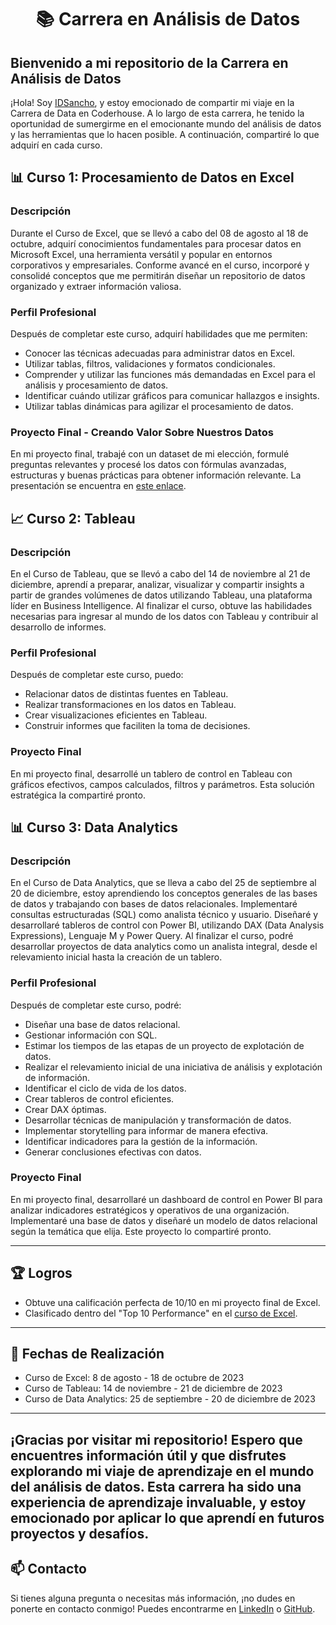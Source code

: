 <h1 align="center">📚 Carrera en Análisis de Datos</h1>

## Bienvenido a mi repositorio de la Carrera en Análisis de Datos
¡Hola! Soy [IDSancho](https://github.com/IDSancho), y estoy emocionado de compartir mi viaje en la Carrera de Data en Coderhouse. A lo largo de esta carrera, he tenido la oportunidad de sumergirme en el emocionante mundo del análisis de datos y las herramientas que lo hacen posible. A continuación, compartiré lo que adquirí en cada curso.

## 📊 Curso 1: Procesamiento de Datos en Excel

### **Descripción**
Durante el Curso de Excel, que se llevó a cabo del 08 de agosto al 18 de octubre, adquirí conocimientos fundamentales para procesar datos en Microsoft Excel, una herramienta versátil y popular en entornos corporativos y empresariales. Conforme avancé en el curso, incorporé y consolidé conceptos que me permitirán diseñar un repositorio de datos organizado y extraer información valiosa.

### **Perfil Profesional**
Después de completar este curso, adquirí habilidades que me permiten:
- Conocer las técnicas adecuadas para administrar datos en Excel.
- Utilizar tablas, filtros, validaciones y formatos condicionales.
- Comprender y utilizar las funciones más demandadas en Excel para el análisis y procesamiento de datos.
- Identificar cuándo utilizar gráficos para comunicar hallazgos e insights.
- Utilizar tablas dinámicas para agilizar el procesamiento de datos.

### **Proyecto Final - Creando Valor Sobre Nuestros Datos**
En mi proyecto final, trabajé con un dataset de mi elección, formulé preguntas relevantes y procesé los datos con fórmulas avanzadas, estructuras y buenas prácticas para obtener información relevante. La presentación se encuentra en [este enlace](link_al_proyecto_de_Excel).

## 📈 Curso 2: Tableau

### **Descripción**
En el Curso de Tableau, que se llevó a cabo del 14 de noviembre al 21 de diciembre, aprendí a preparar, analizar, visualizar y compartir insights a partir de grandes volúmenes de datos utilizando Tableau, una plataforma líder en Business Intelligence. Al finalizar el curso, obtuve las habilidades necesarias para ingresar al mundo de los datos con Tableau y contribuir al desarrollo de informes.

### **Perfil Profesional**
Después de completar este curso, puedo:
- Relacionar datos de distintas fuentes en Tableau.
- Realizar transformaciones en los datos en Tableau.
- Crear visualizaciones eficientes en Tableau.
- Construir informes que faciliten la toma de decisiones.

### **Proyecto Final**
En mi proyecto final, desarrollé un tablero de control en Tableau con gráficos efectivos, campos calculados, filtros y parámetros. Esta solución estratégica la compartiré pronto.

## 📊 Curso 3: Data Analytics

### **Descripción**
En el Curso de Data Analytics, que se lleva a cabo del 25 de septiembre al 20 de diciembre, estoy aprendiendo los conceptos generales de las bases de datos y trabajando con bases de datos relacionales. Implementaré consultas estructuradas (SQL) como analista técnico y usuario. Diseñaré y desarrollaré tableros de control con Power BI, utilizando DAX (Data Analysis Expressions), Lenguaje M y Power Query. Al finalizar el curso, podré desarrollar proyectos de data analytics como un analista integral, desde el relevamiento inicial hasta la creación de un tablero.

### **Perfil Profesional**
Después de completar este curso, podré:
- Diseñar una base de datos relacional.
- Gestionar información con SQL.
- Estimar los tiempos de las etapas de un proyecto de explotación de datos.
- Realizar el relevamiento inicial de una iniciativa de análisis y explotación de información.
- Identificar el ciclo de vida de los datos.
- Crear tableros de control eficientes.
- Crear DAX óptimas.
- Desarrollar técnicas de manipulación y transformación de datos.
- Implementar storytelling para informar de manera efectiva.
- Identificar indicadores para la gestión de la información.
- Generar conclusiones efectivas con datos.

### **Proyecto Final**
En mi proyecto final, desarrollaré un dashboard de control en Power BI para analizar indicadores estratégicos y operativos de una organización. Implementaré una base de datos y diseñaré un modelo de datos relacional según la temática que elija. Este proyecto lo compartiré pronto.

---

## 🏆 Logros

- Obtuve una calificación perfecta de 10/10 en mi proyecto final de Excel.
- Clasificado dentro del "Top 10 Performance" en el [curso de Excel](https://github.com/IDSancho/CoderHouse-Data-Analytics/edit/main/README.md#-curso-1-procesamiento-de-datos-en-excel). 

---

## 📆 Fechas de Realización

- Curso de Excel: 8 de agosto - 18 de octubre de 2023
- Curso de Tableau: 14 de noviembre - 21 de diciembre de 2023
- Curso de Data Analytics: 25 de septiembre - 20 de diciembre de 2023

--- 

¡Gracias por visitar mi repositorio! Espero que encuentres información útil y que disfrutes explorando mi viaje de aprendizaje en el mundo del análisis de datos. Esta carrera ha sido una experiencia de aprendizaje invaluable, y estoy emocionado por aplicar lo que aprendí en futuros proyectos y desafíos.
---

## 📫 Contacto
Si tienes alguna pregunta o necesitas más información, ¡no dudes en ponerte en contacto conmigo!
Puedes encontrarme en [LinkedIn](https://www.linkedin.com/in/id-sancho) o [GitHub](https://github.com/IDSancho).

